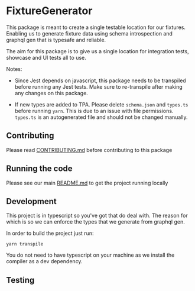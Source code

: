 # FixtureGenerator

This package is meant to create a single testable location for our fixtures. Enabling us to generate fixture data using schema introspection and graphql gen that is typesafe and reliable.

The aim for this package is to give us a single location for integration tests, showcase and UI tests all to use.

Notes: 
* Since Jest depends on javascript, this package needs to be transpiled before running any Jest tests. Make sure to re-transpile after making any changes on this package.

* If new types are added to TPA. Please delete `schema.json` and `types.ts` before running `yarn`. This is due to an issue with file permissions. `types.ts` is an autogenerated file and should not be changed manually.

## Contributing

Please read [CONTRIBUTING.md](./CONTRIBUTING.md) before contributing to this
package

## Running the code

Please see our main [README.md](../README.md) to get the project running locally

## Development

This project is in typescript so you've got that do deal with. The reason for which is so we can enforce the types that we generate from graphql gen.

In order to build the project just run:

```
yarn transpile
```

You do not need to have typescript on your machine as we install the compiler as a dev dependency.

## Testing
